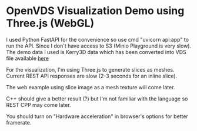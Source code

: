 # OpenVDS Visualization Demo using Three.js (WebGL)

I used Python FastAPI for the convenience so use cmd "uvicorn api:app" to run the API.
Since I don't have access to S3 (Minio Playground is very slow). The demo data I used is Kerry3D data which has been converted into VDS file available [here](https://drive.google.com/file/d/1Y-fv_YlAP4seswi2l0qBw9Pyveh79JLx/view?usp=sharing)

For the visualization, I'm using Three.js to generate slices as meshes.
Current REST API responses are slow (2-3 seconds for an inline slice).

The web example using slice image as a mesh texture will come later.

C++ should give a better result (?) but I'm not familiar with the language so REST CPP may come later.

You should turn on "Hardware acceleration" in browser's options for better framerate.
